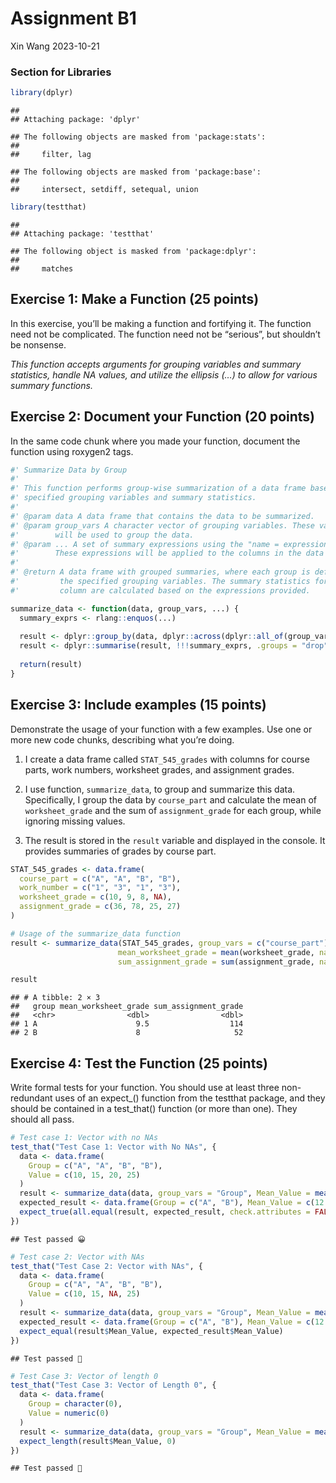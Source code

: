 Assignment B1
================
Xin Wang
2023-10-21

### Section for Libraries

``` r
library(dplyr)
```

    ## 
    ## Attaching package: 'dplyr'

    ## The following objects are masked from 'package:stats':
    ## 
    ##     filter, lag

    ## The following objects are masked from 'package:base':
    ## 
    ##     intersect, setdiff, setequal, union

``` r
library(testthat)
```

    ## 
    ## Attaching package: 'testthat'

    ## The following object is masked from 'package:dplyr':
    ## 
    ##     matches

## Exercise 1: Make a Function (25 points)

In this exercise, you’ll be making a function and fortifying it. The
function need not be complicated. The function need not be “serious”,
but shouldn’t be nonsense.

*This function accepts arguments for grouping variables and summary
statistics, handle NA values, and utilize the ellipsis (…) to allow for
various summary functions.*

## Exercise 2: Document your Function (20 points)

In the same code chunk where you made your function, document the
function using roxygen2 tags.

``` r
#' Summarize Data by Group
#'
#' This function performs group-wise summarization of a data frame based on
#' specified grouping variables and summary statistics.
#'
#' @param data A data frame that contains the data to be summarized.
#' @param group_vars A character vector of grouping variables. These variables
#'        will be used to group the data.
#' @param ... A set of summary expressions using the "name = expression" format.
#'        These expressions will be applied to the columns in the data frame.
#'
#' @return A data frame with grouped summaries, where each group is defined by
#'         the specified grouping variables. The summary statistics for each
#'         column are calculated based on the expressions provided.

summarize_data <- function(data, group_vars, ...) {
  summary_exprs <- rlang::enquos(...)
  
  result <- dplyr::group_by(data, dplyr::across(dplyr::all_of(group_vars), .names = "group"))
  result <- dplyr::summarise(result, !!!summary_exprs, .groups = "drop")
  
  return(result)
}
```

## Exercise 3: Include examples (15 points)

Demonstrate the usage of your function with a few examples. Use one or
more new code chunks, describing what you’re doing.

1.  I create a data frame called `STAT_545_grades` with columns for
    course parts, work numbers, worksheet grades, and assignment grades.

2.  I use function, `summarize_data`, to group and summarize this data.
    Specifically, I group the data by `course_part` and calculate the
    mean of `worksheet_grade` and the sum of `assignment_grade` for each
    group, while ignoring missing values.

3.  The result is stored in the `result` variable and displayed in the
    console. It provides summaries of grades by course part.

``` r
STAT_545_grades <- data.frame(
  course_part = c("A", "A", "B", "B"),
  work_number = c("1", "3", "1", "3"),
  worksheet_grade = c(10, 9, 8, NA),
  assignment_grade = c(36, 78, 25, 27)
)

# Usage of the summarize_data function
result <- summarize_data(STAT_545_grades, group_vars = c("course_part"), 
                        mean_worksheet_grade = mean(worksheet_grade, na.rm = TRUE),
                        sum_assignment_grade = sum(assignment_grade, na.rm = TRUE))

result
```

    ## # A tibble: 2 × 3
    ##   group mean_worksheet_grade sum_assignment_grade
    ##   <chr>                <dbl>                <dbl>
    ## 1 A                      9.5                  114
    ## 2 B                      8                     52

## Exercise 4: Test the Function (25 points)

Write formal tests for your function. You should use at least three
non-redundant uses of an expect\_() function from the testthat package,
and they should be contained in a test_that() function (or more than
one). They should all pass.

``` r
# Test case 1: Vector with no NAs
test_that("Test Case 1: Vector with No NAs", {
  data <- data.frame(
    Group = c("A", "A", "B", "B"),
    Value = c(10, 15, 20, 25)
  )
  result <- summarize_data(data, group_vars = "Group", Mean_Value = mean(Value))
  expected_result <- data.frame(Group = c("A", "B"), Mean_Value = c(12.5, 22.5))
  expect_true(all.equal(result, expected_result, check.attributes = FALSE))
})
```

    ## Test passed 😀

``` r
# Test case 2: Vector with NAs
test_that("Test Case 2: Vector with NAs", {
  data <- data.frame(
    Group = c("A", "A", "B", "B"),
    Value = c(10, 15, NA, 25)
  )
  result <- summarize_data(data, group_vars = "Group", Mean_Value = mean(Value, na.rm = TRUE))
  expected_result <- data.frame(Group = c("A", "B"), Mean_Value = c(12.5, 25))
  expect_equal(result$Mean_Value, expected_result$Mean_Value)
})
```

    ## Test passed 🥇

``` r
# Test Case 3: Vector of length 0
test_that("Test Case 3: Vector of Length 0", {
  data <- data.frame(
    Group = character(0),
    Value = numeric(0)
  )
  result <- summarize_data(data, group_vars = "Group", Mean_Value = mean(Value, na.rm = TRUE))
  expect_length(result$Mean_Value, 0)
})
```

    ## Test passed 🥇
